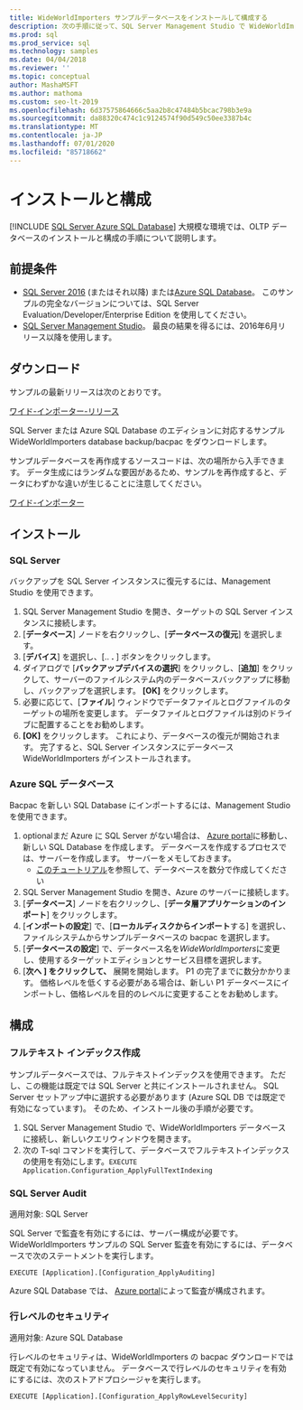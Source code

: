 ```yaml
---
title: WideWorldImporters サンプルデータベースをインストールして構成する
description: 次の手順に従って、SQL Server Management Studio で WideWorldImporters サンプルデータベースをダウンロードし、インストールして、構成します。
ms.prod: sql
ms.prod_service: sql
ms.technology: samples
ms.date: 04/04/2018
ms.reviewer: ''
ms.topic: conceptual
author: MashaMSFT
ms.author: mathoma
ms.custom: seo-lt-2019
ms.openlocfilehash: 6d37575864666c5aa2b8c47484b5bcac798b3e9a
ms.sourcegitcommit: da88320c474c1c9124574f90d549c50ee3387b4c
ms.translationtype: MT
ms.contentlocale: ja-JP
ms.lasthandoff: 07/01/2020
ms.locfileid: "85718662"
---
```

# <a name="installation-and-configuration"></a>インストールと構成
[!INCLUDE [SQL Server Azure SQL Database](../includes/applies-to-version/sql-asdb.md)]
大規模な環境では、OLTP データベースのインストールと構成の手順について説明します。

## <a name="prerequisites"></a>前提条件

- [SQL Server 2016](https://www.microsoft.com/evalcenter/evaluate-sql-server-2016) (またはそれ以降) または[Azure SQL Database](https://azure.microsoft.com/services/sql-database/)。 このサンプルの完全なバージョンについては、SQL Server Evaluation/Developer/Enterprise Edition を使用してください。
- [SQL Server Management Studio](../ssms/download-sql-server-management-studio-ssms.md)。 最良の結果を得るには、2016年6月リリース以降を使用します。

## <a name="download"></a>ダウンロード

サンプルの最新リリースは次のとおりです。

[ワイド-インポーター-リリース](https://go.microsoft.com/fwlink/?LinkID=800630)

SQL Server または Azure SQL Database のエディションに対応するサンプル WideWorldImporters database backup/bacpac をダウンロードします。

サンプルデータベースを再作成するソースコードは、次の場所から入手できます。 データ生成にはランダムな要因があるため、サンプルを再作成すると、データにわずかな違いが生じることに注意してください。

[ワイド-インポーター](https://github.com/Microsoft/sql-server-samples/tree/master/samples/databases/wide-world-importers/sample-scripts)

## <a name="install"></a>インストール


### <a name="sql-server"></a>SQL Server

バックアップを SQL Server インスタンスに復元するには、Management Studio を使用できます。

1. SQL Server Management Studio を開き、ターゲットの SQL Server インスタンスに接続します。
2. [**データベース**] ノードを右クリックし、[**データベースの復元**] を選択します。
3. [**デバイス**] を選択し、[.. **.** ] ボタンをクリックします。
4. ダイアログで [**バックアップデバイスの選択**] をクリックし、[**追加**] をクリックして、サーバーのファイルシステム内のデータベースバックアップに移動し、バックアップを選択します。 **[OK]** をクリックします。
5. 必要に応じて、[**ファイル**] ウィンドウでデータファイルとログファイルのターゲットの場所を変更します。 データファイルとログファイルは別のドライブに配置することをお勧めします。
6. **[OK]** をクリックします。 これにより、データベースの復元が開始されます。 完了すると、SQL Server インスタンスにデータベース WideWorldImporters がインストールされます。

### <a name="azure-sql-database"></a>Azure SQL データベース

Bacpac を新しい SQL Database にインポートするには、Management Studio を使用できます。

1. optionalまだ Azure に SQL Server がない場合は、 [Azure portal](https://portal.azure.com/)に移動し、新しい SQL Database を作成します。 データベースを作成するプロセスでは、サーバーを作成します。 サーバーをメモしておきます。
   - [このチュートリアル](https://azure.microsoft.com/documentation/articles/sql-database-get-started/)を参照して、データベースを数分で作成してください
2. SQL Server Management Studio を開き、Azure のサーバーに接続します。
3. [**データベース**] ノードを右クリックし、[**データ層アプリケーションのインポート**] をクリックします。
4. [**インポートの設定**] で、[**ローカルディスクからインポート**する] を選択し、ファイルシステムからサンプルデータベースの bacpac を選択します。
5. [**データベースの設定**] で、データベース名を*WideWorldImporters*に変更し、使用するターゲットエディションとサービス目標を選択します。
6. [**次へ** **] をクリックして、** 展開を開始します。 P1 の完了までに数分かかります。 価格レベルを低くする必要がある場合は、新しい P1 データベースにインポートし、価格レベルを目的のレベルに変更することをお勧めします。

## <a name="configuration"></a>構成

### <a name="full-text-indexing"></a>フルテキスト インデックス作成

サンプルデータベースでは、フルテキストインデックスを使用できます。 ただし、この機能は既定では SQL Server と共にインストールされません。 SQL Server セットアップ中に選択する必要があります (Azure SQL DB では既定で有効になっています)。 そのため、インストール後の手順が必要です。

1. SQL Server Management Studio で、WideWorldImporters データベースに接続し、新しいクエリウィンドウを開きます。
2. 次の T-sql コマンドを実行して、データベースでフルテキストインデックスの使用を有効にします。`EXECUTE Application.Configuration_ApplyFullTextIndexing`


### <a name="sql-server-audit"></a>SQL Server Audit

適用対象: SQL Server

SQL Server で監査を有効にするには、サーバー構成が必要です。 WideWorldImporters サンプルの SQL Server 監査を有効にするには、データベースで次のステートメントを実行します。

    EXECUTE [Application].[Configuration_ApplyAuditing]

Azure SQL Database では、 [Azure portal](https://portal.azure.com/)によって監査が構成されます。

### <a name="row-level-security"></a>行レベルのセキュリティ

適用対象: Azure SQL Database

行レベルのセキュリティは、WideWorldImporters の bacpac ダウンロードでは既定で有効になっていません。 データベースで行レベルのセキュリティを有効にするには、次のストアドプロシージャを実行します。

    EXECUTE [Application].[Configuration_ApplyRowLevelSecurity]

